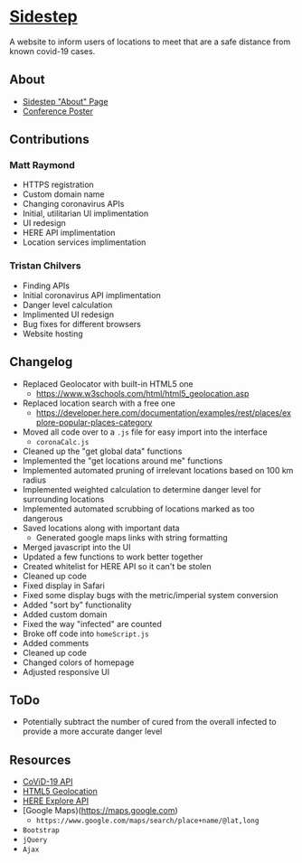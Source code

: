 # [Sidestep](https://sidestep.app)
A website to inform users of locations to meet that are a safe distance from known covid-19 cases.

## About
- [Sidestep "About" Page](https://sidestep.app/about.html)
- [Conference Poster](https://github.com/tmchilvers/tmchilvers.github.io/resources/blob/master/Poster.pdf)

## Contributions
### Matt Raymond
- HTTPS registration
- Custom domain name
- Changing coronavirus APIs
- Initial, utilitarian UI implimentation
- UI redesign
- HERE API implimentation
- Location services implimentation

### Tristan Chilvers
- Finding APIs
- Initial coronavirus API implimentation
- Danger level calculation
- Implimented UI redesign
- Bug fixes for different browsers
- Website hosting

## Changelog
- Replaced Geolocator with built-in HTML5 one
    - https://www.w3schools.com/html/html5_geolocation.asp
- Replaced location search with a free one
    - https://developer.here.com/documentation/examples/rest/places/explore-popular-places-category
- Moved all code over to a `.js` file for easy import into the interface
    - `coronaCalc.js`
- Cleaned up the "get global data" functions
- Implemented the "get locations around me" functions
- Implemented automated pruning of irrelevant locations based on 100 km radius
- Implemented weighted calculation to determine danger level for surrounding locations
- Implemented automated scrubbing of locations marked as too dangerous
- Saved locations along with important data
    - Generated google maps links with string formatting
- Merged javascript into the UI
- Updated a few functions to work better together
- Created whitelist for HERE API so it can't be stolen
- Cleaned up code
- Fixed display in Safari
- Fixed some display bugs with the metric/imperial system conversion
- Added "sort by" functionality
- Added custom domain
- Fixed the way "infected" are counted
- Broke off code into `homeScript.js`
- Added comments
- Cleaned up code
- Changed colors of homepage
- Adjusted responsive UI

## ToDo
- Potentially subtract the number of cured from the overall infected to provide a more accurate danger level

## Resources
- [CoViD-19 API](https://coronadatascraper.com)
- [HTML5 Geolocation](https://www.w3schools.com/html/html5_geolocation.asp)
- [HERE Explore API](https://developer.here.com/documentation/examples/rest/places/explore-popular-places-category)
- [Google Maps)(https://maps.google.com)
    - `https://www.google.com/maps/search/place+name/@lat,long`  
- `Bootstrap`
- `jQuery`
- `Ajax`
